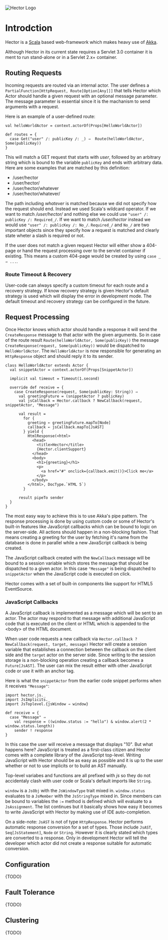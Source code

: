 ![Hector Logo](http://www.joa-ebert.com/files/hector.github.png)
# Introdction
Hector is a <a href="http://www.scala-lang.org/">Scala</a> based web-framework which makes heavy use of <a href="http://www.akka.io/">Akka</a>.

Although Hector in its current state requires a Servlet 3.0 container it is ment to run stand-alone or in a Servlet 2.x+ container.

## Routing Requests

Incoming requests are routed via an internal actor. The user defines a `PartialFunction[HttpRequest, Route[Option[Any]]]` that tells Hector which Actor should handle a given request with an optional message parameter.
The message parameter is essential since it is the machanism to send arguments with a request.

Here is an example of a user-defined route:

```
val helloWorldActor = context.actorOf(Props[HelloWorldActor])

def routes = {
  case Get("user" /: publicKey /: _) ⇒  Route(helloWorldActor, Some(publicKey))
}
```

This will match a GET request that starts with *user*, followed by an arbitrary string which is bound to the variable `publicKey` and ends with arbitrary data.
Here are some examples that are matched by this definition:

* /user/hector
* /user/hector/
* /user/hector/whatever
* /user/hector/whatever/

The path including *whatever* is matched because we did not specify how the request should end. Instead we used Scala's wildcard operator. 
If we want to match */user/hector/* and nothing else  we could use `"user" /: publicKey /: Required_/`. If we want to match */user/hector* instead we would use `"user" /: publicKey /: No_/`.
`Required_/` and `No_/` are two important objects since they specify how a request is matched and clearly state wheter a slash is required or not.

If the user does not match a given request Hector will either show a 404-page or hand the request processing over to the servlet container if existing. This means a custom 404-page would be created by using `case _ ⇒ ...`.

### Route Timeout & Recovery

User-code can always specify a custom timeout for each route and a recovery strategy. If know recovery strategy is given Hector's default strategy is used which will display the error in development mode. The default timeout and recovery strategy can be configured in the future.

## Request Processing

Once Hector knows which actor should handle a response it will send the `CreateResponse` message to that actor with the given arguments. So in case of the route result `Route(helloWorldActor, Some(publicKey))` the message `CreateResponse(request, Some(publicKey))` would be dispatched to `HelloWorldActor`.
The `HelloWorldActor` is now responsible for generating an `HttpResponse` object and should reply it to its sender.

```
class HelloWorldActor extends Actor {
  val snippetActor = context.actorOf(Props[SnippetActor])

  implicit val timeout = Timeout(1.second)

  override def receive = {
    case CreateResponse(request, Some(publicKey: String)) ⇒
      val greetingFuture = (snippetActor ? publicKey)
      val jsCallback = Hector.callback ? NewCallback(request, snippetActor, "Message")

      val result =
        for {
          greeting ← greetingFuture.mapTo[Node]
          callback ← jsCallback.mapTo[JsAST]
        } yield {
          HtmlResponse(<html>
            <head>
              <title>Hector</title>
              {Hector.clientSupport}
            </head>
            <body>
              <h1>{greeting}</h1>
              <p>
                <a href="#" onclick={callback.emit()}>Click me</a>
              </p>
            </body>
          </html>, DocType.`HTML 5`)
        }

      result pipeTo sender
  }
}
```

The most easy way to achieve this is to use Akka's pipe pattern. The response processing is done by using custom code or some of Hector's built-in features like JavaScript callbacks which can be bound to logic on the server-side. 
All actions should happen in a non-blocking fashion. That means creating a greeting for the user by fetching it's name from the database is done in parallel while a new JavaScript callback is being created.

The JavaScript callback created with the `NewCallback` message will be bound to a session variable which stores the message that should be dispatched to a given actor. In this case `"Message"` is being dispatched to `snippetActor` when the JavaScript code is executed on click.

Hector comes with a set of built-in components like support for HTML5 EventSource.

### JavaScript Callbacks

A JavaScript callback is implemented as a message which will be sent to an actor. The actor may respond to that message with additional JavaScript code that is executed on the client or HTML which is appended to the &lt;body&gt; of the HTML document.

When user code requests a new callback via `Hector.callback ? NewCallback(request, target, message)`  Hector will create a session variable that establishes a connection between the callback on the client side and the `target` actor on the server side. Since writing to the session storage is a non-blocking operation creating a callback becomes a `Future[JsAST]`. The user can mix the result either with other JavaScript code or use it with an anchor tag.

Here is what the `snippetActor` from the earlier code snippet performs when it receives `"Message"`:

```
import hector.js._
import JsImplicits._
import JsToplevel.{jsWindow ⇒ window}
    
def receive = {
  case "Message" ⇒
    val response = ((window.status := "hello") & window.alert(2 * window.status.length))
    sender ! response
}
```

In this case the user will receive a message that displays "10". But what happens here? JavaScript is treated as a first-class citizen and Hector comes with a complete library of the JavaScript top-level.
Writing JavaScript with Hector should be as easy as possible and it is up to the user whether or not to use implicits or to build an AST manually.

Top-level variabes and functions are all prefixed with *js* so they do not accidentaly clash with user code or Scala's default imports like ```String```. 

`window` is a `JsObj` with the `JsWindowType` trait mixed in. `window.status` evaluates to a `JsMember` with the `JsStringType` mixed in. Since members can be bound to variables the `:=` method is defined which will evaluate to a `JsAssignment`. The list continues but it basically shows how easy it becomes to write JavaScript with Hector by making use of IDE auto-completion.

On a side-note: `JsAST` is not of type `HttpResponse`. Hector performs automatic response conversion for a set of types. Those include `JsAST`, `Seq[JsStatement]`, `Node` or `String`. However it is clearly stated which types are converted to a response. Only in development Hector will tell the developer which actor did not create a response suitable for automatic conversion.

## Configuration

{TODO}

## Fault Tolerance

{TODO}

## Clustering

{TODO}
